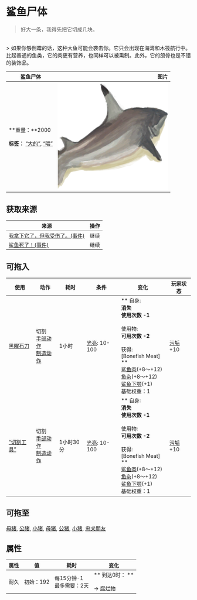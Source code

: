 # 鲨鱼尸体  
> 好大一条，我得先把它切成几块。  
<br>  
> 如果你够倒霉的话，这种大鱼可能会袭击你。它只会出现在海湾和木筏航行中。<br>比起普通的鱼类，它的肉更有营养，也同样可以被熏制。此外，它的颌骨也是不错的装饰品。  
  
  鲨鱼尸体  |   图片   
 ----  |  ----:   
 **重量：**2000<br><br>**标签：**	[“大的”](tag_Large.md), [“喂”](tag_Meat.md)  |  <img decoding="async" src="Sprite/SharkCarcass.png" href="a.md" style="max-width:300px;max-height:300px;">   
  
## 获取来源  
来源  |  操作  
----  |  ----  
[我拿下它了，但我受伤了。(事件)](Event_SharkFightMixedSuccess.md)  |  继续  
[鲨鱼死了！(事件)](Event_SharkFightSuccess.md)  |  继续  
## 可拖入  
使用  |  动作  |  耗时  |  条件  |  变化  |  玩家状态  
----  |  ----  |  ----  |  ----  |  ----  |  ----  
[黑曜石刀](KnifeObsidian.md)  |  切割<br>[手部动作](HandAction.md)<br>[制造动作](CraftAction.md)  |  1小时  |  [光亮](Light.md): 10-100  |  ** 自身: **<br>消失<br>使用次数  -1<br><br>** 使用物: **<br>可用次数  -2<br><br>** 获得: **<br>** [Bonefish Meat] **<br>  [鲨鱼肉](SharkMeat.md)(+8～+12)<br>  [鱼杂](FishScraps.md)(+8～+12)<br>  [鲨鱼下颚](SharkJaws.md)(+1)<br>基础权重：1<br>  |  [污垢](Filth.md)+10  
[“切割工具”](tag_Cutter.md)  |  切割<br>[手部动作](HandAction.md)<br>[制造动作](CraftAction.md)  |  1小时30分  |  [光亮](Light.md): 10-100  |  ** 自身: **<br>消失<br>使用次数  -1<br><br>** 使用物: **<br>可用次数  -2<br><br>** 获得: **<br>** [Bonefish Meat] **<br>  [鲨鱼肉](SharkMeat.md)(+8～+12)<br>  [鱼杂](FishScraps.md)(+8～+12)<br>  [鲨鱼下颚](SharkJaws.md)(+1)<br>基础权重：1<br>  |  [污垢](Filth.md)+10  
## 可拖至  
[母猪](BoarEnclosureFemale.md), [公猪](BoarEnclosureMale.md), [小猪](BoarEnclosurePiglet.md), [母猪](BoarTiedFemale.md), [公猪](BoarTiedMale.md), [小猪](BoarTiedPiglet.md), [忠犬朋友](DogFriend.md)  
## 属性   
属性  |  值  |  耗时  |  变化  
----  |  ----  |  ----  |  ----  
耐久  |  初始：192  |  每15分钟-1<br>最多需要：2天  |  ** 到达0时： **<br><br>→ [腐烂物](RottenRemains.md)  
